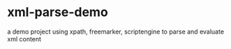 # xml-parse-demo
a demo project using xpath, freemarker, scriptengine to parse and evaluate xml content

